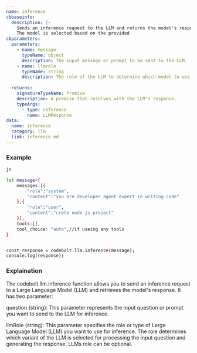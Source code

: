 ```yaml
---
name: inference
cbbaseinfo:
  description: |-
    Sends an inference request to the LLM and returns the model's response.
    The model is selected based on the provided 
cbparameters:
  parameters:
    - name: message
      typeName: object
      description: The input message or prompt to be sent to the LLM.
    - name: llmrole
      typeName: string
      description: The role of the LLM to determine which model to use
      
  returns:
    signatureTypeName: Promise
    description: A promise that resolves with the LLM's response.
    typeArgs:
      - type: reference
        name: LLMResponse
data:
  name: inference
  category: llm
  link: inference.md
---
```

<CBBaseInfo/> 
 <CBParameters/>

### Example 

```bash
js 

let message={
    messages:[{
        "role":"system",
        "content":"you are developer agent expert in writing code"
    },{
        "role":"user",
        "content":"crete node js project"
    }],
    tools:[],
    tool_choice: "auto",//if useing any tools
}


const response = codebolt.llm.inference(message);
console.log(response);

```



### Explaination

The codebolt.llm.inference function allows you to send an inference request to a Large Language Model (LLM) and retrieves the model's response. It has two parameter: 

question (string): This parameter represents the input question or prompt you want to send to the LLM for inference.

llmRole (string): This parameter specifies the role or type of Large Language Model (LLM) you want to use for inference. The role determines which variant of the LLM is selected for processing the input question and generating the response. LLMs role can be optional.

